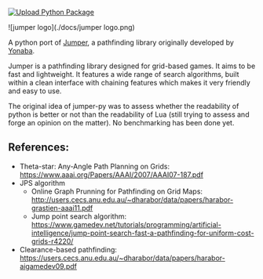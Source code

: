 [![Upload Python Package](https://github.com/Rydra/jumper-py/actions/workflows/python-publish.yml/badge.svg)](https://github.com/Rydra/jumper-py/actions/workflows/python-publish.yml)

![jumper logo](./docs/jumper logo.png)

A python port of [Jumper](https://github.com/Yonaba/Jumper), a pathfinding library originally developed by [Yonaba](https://github.com/Yonaba).

Jumper is a pathfinding library designed for grid-based games. It aims to be fast and lightweight. It features a wide range of search algorithms, built within a clean interface with chaining features which makes it very friendly and easy to use.

The original idea of jumper-py was to assess whether the readability of python is better or not than the readability of Lua (still trying to assess and forge an opinion on the matter). No benchmarking has been done yet.

## References:

* Theta-star: Any-Angle Path Planning on Grids: https://www.aaai.org/Papers/AAAI/2007/AAAI07-187.pdf
* JPS algorithm
  * Online Graph Prunning for Pathfinding on Grid Maps: http://users.cecs.anu.edu.au/~dharabor/data/papers/harabor-grastien-aaai11.pdf
  * Jump point search algorithm: https://www.gamedev.net/tutorials/programming/artificial-intelligence/jump-point-search-fast-a-pathfinding-for-uniform-cost-grids-r4220/
* Clearance-based pathfinding: https://users.cecs.anu.edu.au/~dharabor/data/papers/harabor-aigamedev09.pdf

